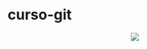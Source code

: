 # curso-git

<p align= "center">
<a href= "https://github.com/Jonatasrocha2/curso-git">
    <img src= "logoJR.jpg">
    </a>
</p>

